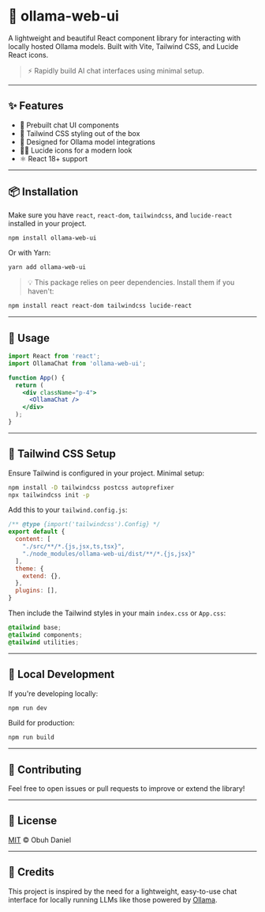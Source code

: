 # 🧠 ollama-web-ui

A lightweight and beautiful React component library for interacting with locally hosted Ollama models. Built with Vite, Tailwind CSS, and Lucide React icons.

> ⚡ Rapidly build AI chat interfaces using minimal setup.

---

## ✨ Features

- 🧩 Prebuilt chat UI components
- 💨 Tailwind CSS styling out of the box
- 🧠 Designed for Ollama model integrations
- 🧑‍🎨 Lucide icons for a modern look
- ⚛️ React 18+ support

---

## 📦 Installation

Make sure you have `react`, `react-dom`, `tailwindcss`, and `lucide-react` installed in your project.

```bash
npm install ollama-web-ui
```

Or with Yarn:

```bash
yarn add ollama-web-ui
```

> 💡 This package relies on peer dependencies. Install them if you haven't:

```bash
npm install react react-dom tailwindcss lucide-react
```

---

## 🔧 Usage

```jsx
import React from 'react';
import OllamaChat from 'ollama-web-ui';

function App() {
  return (
    <div className="p-4">
      <OllamaChat />
    </div>
  );
}
```

---

## 🎨 Tailwind CSS Setup

Ensure Tailwind is configured in your project. Minimal setup:

```bash
npm install -D tailwindcss postcss autoprefixer
npx tailwindcss init -p
```

Add this to your `tailwind.config.js`:

```js
/** @type {import('tailwindcss').Config} */
export default {
  content: [
    "./src/**/*.{js,jsx,ts,tsx}", 
    "./node_modules/ollama-web-ui/dist/**/*.{js,jsx}"
  ],
  theme: {
    extend: {},
  },
  plugins: [],
}
```

Then include the Tailwind styles in your main `index.css` or `App.css`:

```css
@tailwind base;
@tailwind components;
@tailwind utilities;
```

---

## 🧪 Local Development

If you're developing locally:

```bash
npm run dev
```

Build for production:

```bash
npm run build
```

---

## 🤝 Contributing

Feel free to open issues or pull requests to improve or extend the library!

---

## 📄 License

[MIT](./LICENSE) © Obuh Daniel

---

## 💬 Credits

This project is inspired by the need for a lightweight, easy-to-use chat interface for locally running LLMs like those powered by [Ollama](https://ollama.com/).